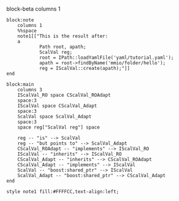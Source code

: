 block-beta
    columns 1

    block:note
        columns 1
        %%space
        note1[["This is the result after:
        a
                Path root, apath;
                ScalVal reg;
                root = IPath::loadYamlFile('yaml/tutorial.yaml');
                apath = root->findByName('mmio/folder/hello');
                reg = IScalVal::create(apath);"]]
    end

    block:main
        columns 3
        IScalVal_RO space CScalVal_ROAdapt
        space:3
        IScalVal space CScalVal_Adapt
        space:3
        ScalVal space ScalVal_Adapt
        space:3
        space reg["ScalVal reg"] space

        reg -- "is" --> ScalVal
        reg -- "but points to" --> ScalVal_Adapt
        CScalVal_ROAdapt -- "implements" --> IScalVal_RO
        IScalVal -- "inherits" --> IScalVal_RO
        CScalVal_Adapt -- "inherits" --> CScalVal_ROAdapt
        CScalVal_Adapt -- "implements" --> IScalVal
        ScalVal -- "boost:shared_ptr" --> IScalVal
        ScalVal_Adapt -- "boost:shared_ptr" --> CScalVal_Adapt
    end

    style note1 fill:#FFFFCC,text-align:left;
